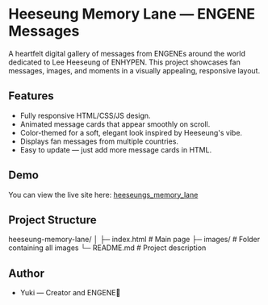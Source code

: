 # Heeseung Memory Lane — ENGENE Messages
A heartfelt digital gallery of messages from ENGENEs around the world dedicated to Lee Heeseung of ENHYPEN. This project showcases fan messages, images, and moments in a visually appealing, responsive layout.

## Features
- Fully responsive HTML/CSS/JS design.
- Animated message cards that appear smoothly on scroll.
- Color-themed for a soft, elegant look inspired by Heeseung's vibe.
- Displays fan messages from multiple countries.
- Easy to update — just add more message cards in HTML.

## Demo
You can view the live site here:
[heeseungs_memory_lane](https://github.com/mini-27/heeseungs_memory_lane.git)

## Project Structure
heeseung-memory-lane/
│
├─ index.html # Main page
├─ images/ # Folder containing all images
└─ README.md # Project description

## Author
- Yuki — Creator and ENGENE🩷
